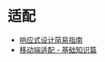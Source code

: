 # 适配

- [响应式设计简易指南](http://geekplux.github.io/grid/)
- [移动端适配 - 基础知识篇](https://juejin.im/post/5e36c4fce51d450268661344?utm_source=gold_browser_extension)
